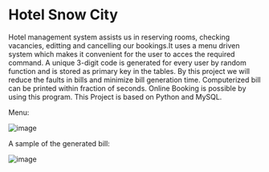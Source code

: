 # Hotel Snow City
 
Hotel management system assists us in reserving rooms, checking vacancies, editting and cancelling our bookings.It uses a menu driven system which makes it convenient for the user to acces the required command. A unique 3-digit code is generated for every user by random function and is stored as primary key in the tables. By this project we will reduce the faults in bills and minimize bill generation time. Computerized bill can be printed within fraction of seconds. Online Booking is possible by using this program. This Project is based on Python and MySQL.

Menu:

![image](https://user-images.githubusercontent.com/104531927/199802659-6c93802f-1a9f-4748-ba20-f18e4a5b530a.png)

A sample of the generated bill:

![image](https://user-images.githubusercontent.com/104531927/199802006-a7a7e22e-7949-47cf-be2e-d48f415c390b.png)
